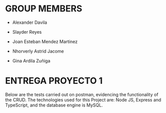 # **GROUP MEMBERS**

- Alexander Davila

- Slayder Reyes

- Joan Esteban Mendez Martinez

- Nhorverly Astrid Jacome

- Gina Ardila Zuñiga

# **ENTREGA PROYECTO 1**

Below are the tests carried out on postman, evidencing the functionality of the CRUD. The technologies used for this Project are: Node JS, Express and TypeScript, and the database engine is MySQL.